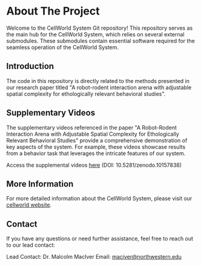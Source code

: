 # About The Project

Welcome to the CellWorld System Git repository! This repository serves as the main hub for the CellWorld System, which relies on several external submodules. These submodules contain essential software required for the seamless operation of the CellWorld System.

## Introduction

The code in this repository is directly related to the methods presented in our research paper titled "A robot-rodent interaction arena with adjustable spatial complexity for ethologically relevant behavioral studies".

## Supplementary Videos

The supplementary videos referenced in the paper "A Robot-Rodent Interaction Arena with Adjustable Spatial Complexity for Ethologically Relevant Behavioral Studies" provide a comprehensive demonstration of key aspects of the system. For example, these videos showcase results from a behavior task that leverages the intricate features of our system.

Access the supplemental videos [here](https://doi.org/10.5281/zenodo.10157838) (DOI: 10.5281/zenodo.10157838)

## More Information
For more detailed information about the CellWorld System, please visit our [cellworld website](https://cellworld.github.io/paper.html). 


## Contact
If you have any questions or need further assistance, feel free to reach out to our lead contact:

Lead Contact: Dr. Malcolm MacIver 
Email: maciver@northwestern.edu